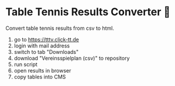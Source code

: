 # Table Tennis Results Converter 🏓

Convert table tennis results from csv to html.

1. go to https://tttv.click-tt.de
2. login with mail address
3. switch to tab "Downloads"
4. download "Vereinsspielplan (csv)" to repository
5. run script
6. open results in browser
7. copy tables into CMS

